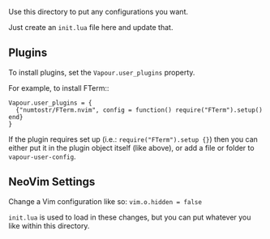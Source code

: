 Use this directory to put any configurations you want.

Just create an `init.lua` file here and update that.

## Plugins

To install plugins, set the `Vapour.user_plugins` property.

For example, to install FTerm::

```
Vapour.user_plugins = {
  {"numtostr/FTerm.nvim", config = function() require("FTerm").setup() end}
}
```

If the plugin requires set up (i.e.: `require("FTerm").setup {}`) then you can either put it in the plugin object itself (like above), or add a file or folder to `vapour-user-config`.

## NeoVim Settings

Change a Vim configuration like so: `vim.o.hidden = false`

`init.lua` is used to load in these changes, but you can put whatever you like within this directory.
